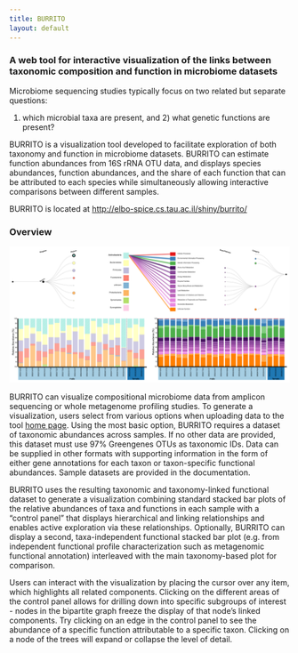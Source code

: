 ```yaml
---
title: BURRITO
layout: default
---
```


### A web tool for interactive visualization of the links between taxonomic composition and function in microbiome datasets

Microbiome sequencing studies typically focus on two related but separate questions: 
1) which microbial taxa are present, and 2) what genetic functions are present? 

BURRITO is a visualization tool developed to facilitate exploration of both taxonomy and function in microbiome datasets. BURRITO can estimate function abundances from 16S rRNA OTU data, 
and displays species abundances, function abundances, and the share of each function that can be attributed to each species while simultaneously allowing interactive comparisons between different samples.

BURRITO is located at <a href="http://elbo-spice.cs.tau.ac.il/shiny/burrito/">http://elbo-spice.cs.tau.ac.il/shiny/burrito/</a>

### Overview

![burrito_example](burrito_sp_example_screenshot.png?raw=true)

BURRITO can visualize compositional microbiome data from amplicon sequencing or whole metagenome profiling studies. To generate a visualization, users select from various options when uploading data to the tool [home page](http://elbo-spice.cs.tau.ac.il/shiny/burrito/). 
Using the most basic option, BURRITO requires a dataset of taxonomic abundances across samples. If no other data are provided, this dataset must use 97% Greengenes OTUs as taxonomic IDs. 
Data can be supplied in other formats with supporting information in the form of either gene annotations for each taxon or taxon-specific functional abundances. 
Sample datasets are provided in the documentation.

BURRITO uses the resulting taxonomic and taxonomy-linked functional dataset to generate a visualization combining standard stacked bar plots of the relative abundances of taxa and functions in each sample with a “control panel” that displays hierarchical and linking relationships and enables active exploration via these relationships. 
Optionally, BURRITO can display a second, taxa-independent functional stacked bar plot (e.g. from independent functional profile characterization such as metagenomic functional annotation) interleaved with the main taxonomy-based plot for comparison.

Users can interact with the visualization by placing the cursor over any item, which highlights all related components. 
Clicking on the different areas of the control panel allows for drilling down into specific subgroups of interest - nodes in the bipartite graph freeze the display of that node’s linked components. Try clicking on an
edge in the control panel to see the abundance of a specific function attributable to a specific taxon.
Clicking on a node of the  trees will expand or collapse the level of detail. 

